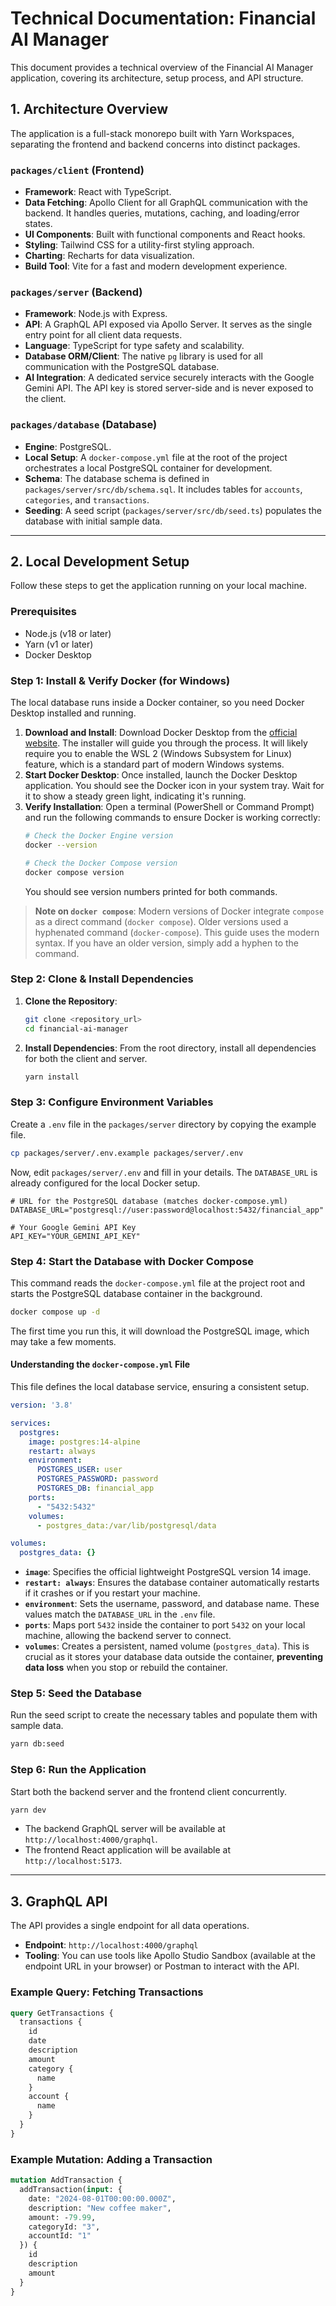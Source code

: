 # Technical Documentation: Financial AI Manager

This document provides a technical overview of the Financial AI Manager application, covering its architecture, setup process, and API structure.

## 1. Architecture Overview

The application is a full-stack monorepo built with Yarn Workspaces, separating the frontend and backend concerns into distinct packages.

### `packages/client` (Frontend)

-   **Framework**: React with TypeScript.
-   **Data Fetching**: Apollo Client for all GraphQL communication with the backend. It handles queries, mutations, caching, and loading/error states.
-   **UI Components**: Built with functional components and React hooks.
-   **Styling**: Tailwind CSS for a utility-first styling approach.
-   **Charting**: Recharts for data visualization.
-   **Build Tool**: Vite for a fast and modern development experience.

### `packages/server` (Backend)

-   **Framework**: Node.js with Express.
-   **API**: A GraphQL API exposed via Apollo Server. It serves as the single entry point for all client data requests.
-   **Language**: TypeScript for type safety and scalability.
-   **Database ORM/Client**: The native `pg` library is used for all communication with the PostgreSQL database.
-   **AI Integration**: A dedicated service securely interacts with the Google Gemini API. The API key is stored server-side and is never exposed to the client.

### `packages/database` (Database)

-   **Engine**: PostgreSQL.
-   **Local Setup**: A `docker-compose.yml` file at the root of the project orchestrates a local PostgreSQL container for development.
-   **Schema**: The database schema is defined in `packages/server/src/db/schema.sql`. It includes tables for `accounts`, `categories`, and `transactions`.
-   **Seeding**: A seed script (`packages/server/src/db/seed.ts`) populates the database with initial sample data.

---

## 2. Local Development Setup

Follow these steps to get the application running on your local machine.

### Prerequisites

-   Node.js (v18 or later)
-   Yarn (v1 or later)
-   Docker Desktop

### Step 1: Install & Verify Docker (for Windows)

The local database runs inside a Docker container, so you need Docker Desktop installed and running.

1.  **Download and Install**: Download Docker Desktop from the [official website](https://www.docker.com/products/docker-desktop/). The installer will guide you through the process. It will likely require you to enable the WSL 2 (Windows Subsystem for Linux) feature, which is a standard part of modern Windows systems.
2.  **Start Docker Desktop**: Once installed, launch the Docker Desktop application. You should see the Docker icon in your system tray. Wait for it to show a steady green light, indicating it's running.
3.  **Verify Installation**: Open a terminal (PowerShell or Command Prompt) and run the following commands to ensure Docker is working correctly:
    ```bash
    # Check the Docker Engine version
    docker --version

    # Check the Docker Compose version
    docker compose version
    ```
    You should see version numbers printed for both commands.

> **Note on `docker compose`**: Modern versions of Docker integrate `compose` as a direct command (`docker compose`). Older versions used a hyphenated command (`docker-compose`). This guide uses the modern syntax. If you have an older version, simply add a hyphen to the command.

### Step 2: Clone & Install Dependencies

1.  **Clone the Repository**:
    ```bash
    git clone <repository_url>
    cd financial-ai-manager
    ```

2.  **Install Dependencies**:
    From the root directory, install all dependencies for both the client and server.
    ```bash
    yarn install
    ```

### Step 3: Configure Environment Variables

Create a `.env` file in the `packages/server` directory by copying the example file.
```bash
cp packages/server/.env.example packages/server/.env
```
Now, edit `packages/server/.env` and fill in your details. The `DATABASE_URL` is already configured for the local Docker setup.
```env
# URL for the PostgreSQL database (matches docker-compose.yml)
DATABASE_URL="postgresql://user:password@localhost:5432/financial_app"

# Your Google Gemini API Key
API_KEY="YOUR_GEMINI_API_KEY"
```

### Step 4: Start the Database with Docker Compose

This command reads the `docker-compose.yml` file at the project root and starts the PostgreSQL database container in the background.

```bash
docker compose up -d
```
The first time you run this, it will download the PostgreSQL image, which may take a few moments.

#### Understanding the `docker-compose.yml` File
This file defines the local database service, ensuring a consistent setup.
```yaml
version: '3.8'

services:
  postgres:
    image: postgres:14-alpine
    restart: always
    environment:
      POSTGRES_USER: user
      POSTGRES_PASSWORD: password
      POSTGRES_DB: financial_app
    ports:
      - "5432:5432"
    volumes:
      - postgres_data:/var/lib/postgresql/data

volumes:
  postgres_data: {}
```
-   **`image`**: Specifies the official lightweight PostgreSQL version 14 image.
-   **`restart: always`**: Ensures the database container automatically restarts if it crashes or if you restart your machine.
-   **`environment`**: Sets the username, password, and database name. These values match the `DATABASE_URL` in the `.env` file.
-   **`ports`**: Maps port `5432` inside the container to port `5432` on your local machine, allowing the backend server to connect.
-   **`volumes`**: Creates a persistent, named volume (`postgres_data`). This is crucial as it stores your database data outside the container, **preventing data loss** when you stop or rebuild the container.

### Step 5: Seed the Database

Run the seed script to create the necessary tables and populate them with sample data.
```bash
yarn db:seed
```

### Step 6: Run the Application

Start both the backend server and the frontend client concurrently.
```bash
yarn dev
```
-   The backend GraphQL server will be available at `http://localhost:4000/graphql`.
-   The frontend React application will be available at `http://localhost:5173`.

---

## 3. GraphQL API

The API provides a single endpoint for all data operations.

-   **Endpoint**: `http://localhost:4000/graphql`
-   **Tooling**: You can use tools like Apollo Studio Sandbox (available at the endpoint URL in your browser) or Postman to interact with the API.

### Example Query: Fetching Transactions

```graphql
query GetTransactions {
  transactions {
    id
    date
    description
    amount
    category {
      name
    }
    account {
      name
    }
  }
}
```

### Example Mutation: Adding a Transaction

```graphql
mutation AddTransaction {
  addTransaction(input: {
    date: "2024-08-01T00:00:00.000Z",
    description: "New coffee maker",
    amount: -79.99,
    categoryId: "3",
    accountId: "1"
  }) {
    id
    description
    amount
  }
}
```
